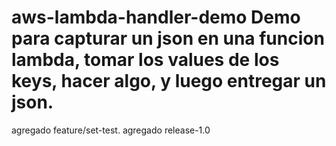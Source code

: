 # aws-lambda-handler-demo Demo para capturar un json en una funcion lambda, tomar los values de los keys, hacer algo, y luego entregar un json.
agregado feature/set-test.
agregado release-1.0